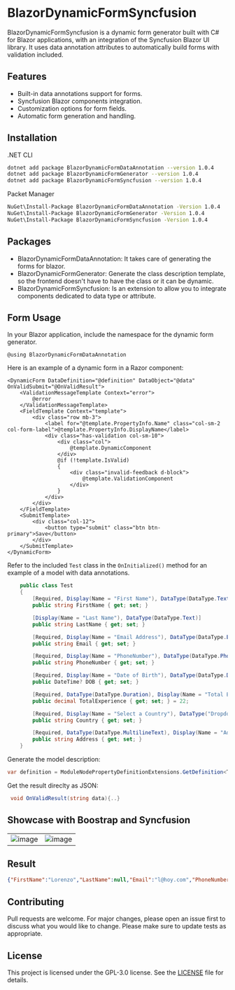 # BlazorDynamicFormSyncfusion

BlazorDynamicFormSyncfusion is a dynamic form generator built with C# for Blazor applications, with an integration of the Syncfusion Blazor UI library. It uses data annotation attributes to automatically build forms with validation included.

## Features

- Built-in data annotations support for forms.
- Syncfusion Blazor components integration.
- Customization options for form fields.
- Automatic form generation and handling.

## Installation

.NET CLI
```bash
dotnet add package BlazorDynamicFormDataAnnotation --version 1.0.4
dotnet add package BlazorDynamicFormGenerator --version 1.0.4
dotnet add package BlazorDynamicFormSyncfusion --version 1.0.4
```

Packet Manager
```bash
NuGet\Install-Package BlazorDynamicFormDataAnnotation -Version 1.0.4
NuGet\Install-Package BlazorDynamicFormGenerator -Version 1.0.4
NuGet\Install-Package BlazorDynamicFormSyncfusion -Version 1.0.4
```
## Packages
- BlazorDynamicFormDataAnnotation: It takes care of generating the forms for blazor.
- BlazorDynamicFormGenerator: Generate the class description template, so the frontend doesn't have to have the class or it can be dynamic.
- BlazorDynamicFormSyncfusion: Is an extension to allow you to integrate components dedicated to data type or attribute.

## Form Usage

In your Blazor application, include the namespace for the dynamic form generator.

```razor
@using BlazorDynamicFormDataAnnotation
```

Here is an example of a dynamic form in a Razor component:

```razor
<DynamicForm DataDefinition="@definition" DataObject="@data" OnValidSubmit="@OnValidResult">
    <ValidationMessageTemplate Context="error">
        @error
    </ValidationMessageTemplate>
    <FieldTemplate Context="template">
        <div class="row mb-3">
            <label for="@template.PropertyInfo.Name" class="col-sm-2 col-form-label">@template.PropertyInfo.DisplayName</label>
            <div class="has-validation col-sm-10">
                <div class="col">
                    @template.DynamicComponent
                </div>
                @if (!template.IsValid)
                {
                    <div class="invalid-feedback d-block">
                        @template.ValidationComponent
                    </div>
                }
            </div>
        </div>
    </FieldTemplate>
    <SubmitTemplate>
        <div class="col-12">
            <button type="submit" class="btn btn-primary">Save</button>
        </div>
    </SubmitTemplate>
</DynamicForm>
```

Refer to the included `Test` class in the `OnInitialized()` method for an example of a model with data annotations.

```csharp
    public class Test
    {
        [Required, Display(Name = "First Name"), DataType(DataType.Text)]
        public string FirstName { get; set; }

        [Display(Name = "Last Name"), DataType(DataType.Text)]
        public string LastName { get; set; }

        [Required, Display(Name = "Email Address"), DataType(DataType.EmailAddress), EmailAddress]
        public string Email { get; set; }

        [Required, Display(Name = "PhoneNumber"), DataType(DataType.PhoneNumber), Phone]
        public string PhoneNumber { get; set; }

        [Required, Display(Name = "Date of Birth"), DataType(DataType.DateTime)]
        public DateTime? DOB { get; set; }

        [Required, DataType(DataType.Duration), Display(Name = "Total Experience"), Range(0, 20, ErrorMessage = "The Experience range should be 0 to 20"), DefaultValue(10.0)]
        public decimal TotalExperience { get; set; } = 22;

        [Required, Display(Name = "Select a Country"), DataType("DropdownList"), LinkedAttribute(typeof(int))]
        public string Country { get; set; }

        [Required, DataType(DataType.MultilineText), Display(Name = "Address"), DefaultValue("piazza 24 maggio"), BlazorDynamicFormGenerator.ReadOnly]
        public string Address { get; set; }
    }
```
Generate the model description:
```csharp
var definition = ModuleNodePropertyDefinitionExtensions.GetDefinition<Test>();
```
Get the result direclty as JSON:
```csharp
 void OnValidResult(string data){..}
```
## Showcase with Boostrap and Syncfusion
|  |  |
|:---:|:---:|
| ![image](https://github.com/TheSmallPixel/BlazorDynamicForm/assets/25280244/8cfc9458-681b-49ce-a2e6-0cebffe7364e) | ![image](https://github.com/TheSmallPixel/BlazorDynamicForm/assets/25280244/f802568d-ebde-4e03-8bd2-30e5cc34804b) |


## Result
```json
{"FirstName":"Lorenzo","LastName":null,"Email":"l@hoy.com","PhoneNumber":"331","DOB":"2023-06-22T00:00:00+02:00","TotalExperience":10.0,"Country":"id","Address":"piazza 24 maggio"}
```
## Contributing

Pull requests are welcome. For major changes, please open an issue first to discuss what you would like to change. Please make sure to update tests as appropriate.

## License

This project is licensed under the GPL-3.0 license. See the [LICENSE](LICENSE) file for details.
